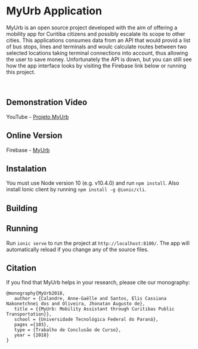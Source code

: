 # MyUrb Application
MyUrb is an open source project developed with the aim of offering a mobility app for Curitiba citizens and possibly escalate its scope to other cities. This applications consumes data from an API that would provid a list of bus stops, lines and terminals and woulc calculate routes between two selected locations taking terminal connections into account, thus allowing the user to save money.
Unfortunately the API is down, but you can still see how the app interface looks by visiting the Firebase link below or running this project.

![]()
![]()
![]()
![]()
![]()

## Demonstration Video
YouTube - [Projeto MyUrb](https://youtu.be/VPC1_T9JgcI)

## Online Version
Firebase - [MyUrb](https://myurbbeta.firebaseapp.com/)

## Instalation
You must use Node version 10 (e.g. v10.4.0)  and run `npm install`. Also install Ionic client by running `npm install -g @ionic/cli`.

## Building


## Running
Run `ionic serve` to run the project at `http://localhost:8100/`. The app will automatically reload if you change any of the source files.

## Citation
If you find that MyUrb helps in your research, please cite our monography:

```
@monography{MyUrb2018,
   author = {Calandre, Anne-Gaëlle and Santos, Elis Cassiana Nakonetchnei dos and Oliveira, Jhonatan Augusto de},
   title = {{MyUrb: Mobility Assistant through Curitibas Public Transportation}},
   school = {Universidade Tecnológica Federal do Paraná},
   pages ={103},
   type = {Trabalho de Conclusão de Curso},
   year = {2018}
}